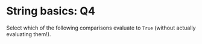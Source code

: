 # String basics: Q4

Select which of the following comparisons evaluate to `True` (without actually evaluating them!).

